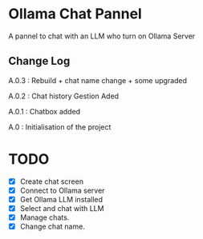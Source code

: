 # Ollama Chat Pannel

A pannel to chat with an LLM who turn on Ollama Server

<!-- ![A screenshot of your package](https://f.cloud.github.com/assets/69169/2290250/c35d867a-a017-11e3-86be-cd7c5bf3ff9b.gif) -->

## Change Log

A.0.3 : Rebuild + chat name change + some upgraded

A.0.2 : Chat history Gestion Aded

A.0.1 : Chatbox added

A.0 : Initialisation of the project

# TODO
- [X] Create chat screen
- [X] Connect to Ollama server
- [X] Get Ollama LLM installed
- [X] Select and chat with LLM
- [X] Manage chats.
- [X] Change chat name.
